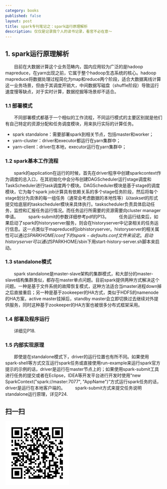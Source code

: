 ```yaml
---
category: books
published: false
layout: post
title: spark专刊笔记之：spark运行原理解析
description: 仅仅是记录我个人的读书记录，看官不必在意～
---
```


## 
## 1. spark运行原理解析
　　目前在大数据计算这个业务范畴内，国内应用较为广泛的是hadoop mapreduce，在yarn出现之前，它属于整个hadoop生态系统的核心。hadoop mapreduce将数据处理过程简化为map和reduce两个阶段，适合大数据离线计算这一业务场景，但由于其调度开销大，中间数据写磁盘（shuffle阶段）导致运行速度慢等缺点，对于实时计算，数据挖掘等场景却不适合。

### 1.1 部署模式
　　不同部署模式都基于一个相似的工作流程，不同运行模式的主要区别就是他们有自己特定的资源分配和任务调度模块，用来执行实际的计算任务。

- spark standalone：需要部署spark到相关节点，包括master和worker；
- yarn-cluster：driver和executor都运行在yarn集群中；
- yarn-client：driver在本地，executor运行在yarn集群中；

### 1.2 spark基本工作流程
　　spark的application在运行的时候，首先在driver程序中创建sparkcontext作为调度的总入口，在其初始化中会分布创建DAGScheduler运行stage调度和TaskScheduler进行task调度两个模块。DAGScheduler模块是基于stage的调度模块，它为每个spark job计算具有依赖关系的多个stage任务阶段，然后将每个stage划分为具体的每一组任务（通常会考虑数据的本地性等）以taskset的形式提交给底层的taskscheduler模块来具体执行。taskscheduler负责具体启动任务，监控和汇报任务运行情况。而任务运行所需要的资源需要向cluster manager申请。
　　spark-submit的参数详细参考pdf的P13。
　　任务运行结束后，如果启动了spark的historyserver服务，则会在historyserver中记录相关的任务运行信息。这一点类似于mapreduce的jobhistoryserver。historyserver的相关属性可以通过$SPARKHOME/conf下的spark-defaults.conf文件来设定。启动historyserver可以通过$SPARKHOME/sbin下用start-history-server.sh脚本来启动。

### 1.3 standalone模式
　　spark standalone是master-slave架构的集群模式，和大部分的master-slave结构集群类似，都存在master单点问题。目前spark提供两种方式解决这个问题。一种是基于文件系统的故障恢复模式，这种方法适合当master进程down掉之后直接重启；另一种是基于zookeeper的HA方式，类似于HDFS的namenode的HA方案，active master挂掉后，standby master会立即切换过去继续对外提供服务，同时这种基于zookeeper的HA方案也被很多分布式框架采用。

### 1.4 部署及程序运行
　　详细见P18.

### 1.5 内部实现原理
　　即使是在standalone模式下，driver的运行位置也有所不同。如果使用spark-shell等方式交互运行spark任务或直接使用run-example来运行spark官方提示的示例的话，driver是运行在master节点上的；如果使用spark-submit工具进行任务的提交或者在Eclipse，IDEA等开发平台进行开发时使用“new SparkContext("spark://master:7077", "AppName")”方式运行spark任务的话，driver是运行在本地客户端的。
　　spark-submit方式来提交任务说明standalone运行原理，详见P24.



## 扫一扫     

![2015-03-11-spark-magzines-from-sparkchina-1.md](../../images/share/2015-03-11-spark-magzines-from-sparkchina-1.md.jpg)